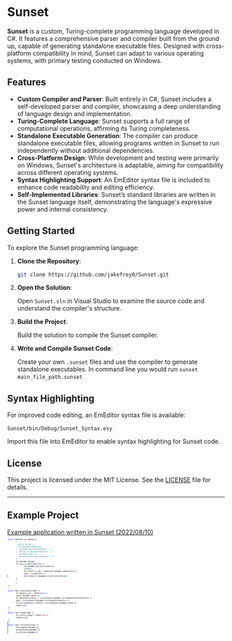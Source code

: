 # Sunset

**Sunset** is a custom, Turing-complete programming language developed in C#. It features a comprehensive parser and compiler built from the ground up, capable of generating standalone executable files. Designed with cross-platform compatibility in mind, Sunset can adapt to various operating systems, with primary testing conducted on Windows.

## Features

- **Custom Compiler and Parser**: Built entirely in C#, Sunset includes a self-developed parser and compiler, showcasing a deep understanding of language design and implementation.
- **Turing-Complete Language**: Sunset supports a full range of computational operations, affirming its Turing completeness.
- **Standalone Executable Generation**: The compiler can produce standalone executable files, allowing programs written in Sunset to run independently without additional dependencies.
- **Cross-Platform Design**: While development and testing were primarily on Windows, Sunset's architecture is adaptable, aiming for compatibility across different operating systems.
- **Syntax Highlighting Support**: An EmEditor syntax file is included to enhance code readability and editing efficiency.
- **Self-Implemented Libraries**: Sunset’s standard libraries are written in the Sunset language itself, demonstrating the language's expressive power and internal consistency.

## Getting Started

To explore the Sunset programming language:

1. **Clone the Repository**:

   ```bash
   git clone https://github.com/jakefrey0/Sunset.git
   ```

2. **Open the Solution**:

   Open `Sunset.sln` in Visual Studio to examine the source code and understand the compiler's structure.

3. **Build the Project**:

   Build the solution to compile the Sunset compiler.

4. **Write and Compile Sunset Code**:

   Create your own `.sunset` files and use the compiler to generate standalone executables. In command line you would run `sunset main_file_path.sunset`

## Syntax Highlighting

For improved code editing, an EmEditor syntax file is available:

```
Sunset/bin/Debug/Sunset_Syntax.esy
```

Import this file into EmEditor to enable syntax highlighting for Sunset code.

## License

This project is licensed under the MIT License. See the [LICENSE](LICENSE) file for details.

---

## Example Project

[Example application written in Sunset (2022/08/10)](https://github.com/cashsignsesh/Simple-RPG)
![Syntax example](https://github.com/cashsignsesh/Sunset/blob/main/Sunset/bin/Debug/Capture.PNG)
